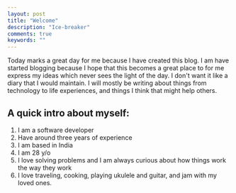 ```yaml
---
layout: post
title: "Welcome"
description: "Ice-breaker"
comments: true
keywords: ""
---
```


Today marks a great day for me because I have created this blog. I am have started blogging because I hope that this becomes a great place to for me express my ideas which never sees the light of the day. I don't want it like a diary that I would maintain. I will mostly be writing about things from technology to life experiences, and things I think that might help others.

## A quick intro about myself:
1. I am a software developer
2. Have around three years of experience
3. I am based in India
4. I am 28 y/o
5. I love solving problems and I am always curious about how things work the way they work
6. I love traveling, cooking, playing ukulele and guitar, and jam with my loved ones.

